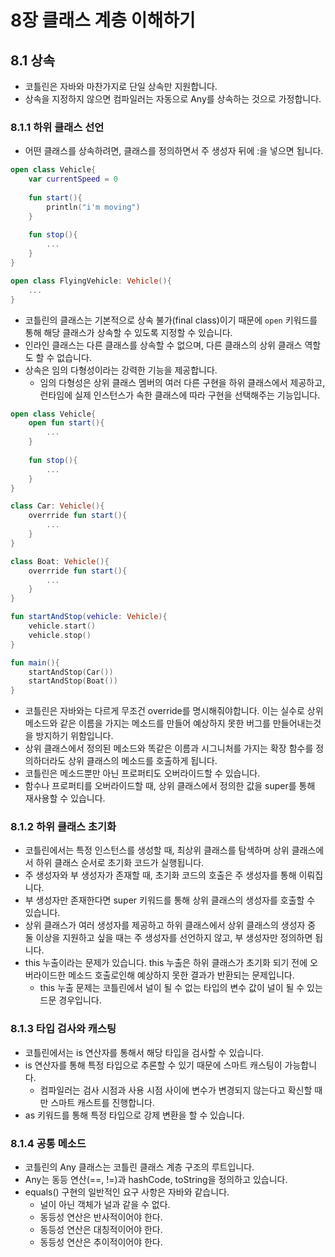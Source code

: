 # 8장 클래스 계층 이해하기

## 8.1 상속

* 코틀린은 자바와 마찬가지로 단일 상속만 지원합니다.
* 상속을 지정하지 않으면 컴파일러는 자동으로 Any를 상속하는 것으로 가정합니다.

### 8.1.1 하위 클래스 선언

* 어떤 클래스를 상속하려면, 클래스를 정의하면서 주 생성자 뒤에 :을 넣으면 됩니다.

```Kotlin
open class Vehicle{
    var currentSpeed = 0
    
    fun start(){
        println("i'm moving")
    }
    
    fun stop(){
        ...
    }
}

open class FlyingVehicle: Vehicle(){
    ...
}
```

* 코틀린의 클래스는 기본적으로 상속 불가(final class)이기 때문에 `open` 키워드를 통해 해당 클래스가 상속할 수 있도록 지정할 수 있습니다.
* 인라인 클래스는 다른 클래스를 상속할 수 없으며, 다른 클래스의 상위 클래스 역할도 할 수 없습니다.
* 상속은 임의 다형성이라는 강력한 기능을 제공합니다.
    * 임의 다형성은 상위 클래스 멤버의 여러 다른 구현을 하위 클래스에서 제공하고, 런타임에 실제 인스턴스가 속한 클래스에 따라 구현을 선택해주는 기능입니다.

```Kotlin
open class Vehicle{
    open fun start(){
        ...
    }
    
    fun stop(){
        ...
    }
}

class Car: Vehicle(){
    overrride fun start(){
        ...
    }
}

class Boat: Vehicle(){
    overrride fun start(){
        ...
    }
}

fun startAndStop(vehicle: Vehicle){
    vehicle.start()
    vehicle.stop()
}

fun main(){
    startAndStop(Car())
    startAndStop(Boat())
}
```


* 코틀린은 자바와는 다르게 무조건 override를 명시해줘야합니다. 
이는 실수로 상위 메소드와 같은 이름을 가지는 메소드를 만들어 예상하지 못한 버그를 만들어내는것을 방지하기 위함입니다.
* 상위 클래스에서 정의된 메소드와 똑같은 이름과 시그니처를 가지는 확장 함수를 정의하더라도 상위 클래스의 메소드를 호출하게 됩니다.
* 코틀린은 메소드뿐만 아닌 프로퍼티도 오버라이드할 수 있습니다.
* 함수나 프로퍼티를 오버라이드할 때, 상위 클래스에서 정의한 값을 super를 통해 재사용할 수 있습니다.

### 8.1.2 하위 클래스 초기화

* 코틀린에서는 특정 인스턴스를 생성할 때, 최상위 클래스를 탐색하며 상위 클래스에서 하위 클래스 순서로 초기화 코드가 실행됩니다.
* 주 생성자와 부 생성자가 존재할 때, 초기화 코드의 호출은 주 생성자를 통해 이뤄집니다.
* 부 생성자만 존재한다면 super 키워드를 통해 상위 클래스의 생성자를 호출할 수 있습니다.
* 상위 클래스가 여러 생성자를 제공하고 하위 클래스에서 상위 클래스의 생성자 중 둘 이상을 지원하고 싶을 때는 주 생성자를 선언하지 않고, 부 생성자만 정의하면 됩니다.
* this 누출이라는 문제가 있습니다. this 누출은 하위 클래스가 초기화 되기 전에 오버라이드한 메소드 호출로인해 예상하지 못한 결과가 반환되는 문제입니다.
  * this 누출 문제는 코틀린에서 널이 될 수 없는 타입의 변수 값이 널이 될 수 있는 드문 경우입니다.

### 8.1.3 타입 검사와 캐스팅

* 코틀린에서는 is 연산자를 통해서 해당 타입을 검사할 수 있습니다.
* is 연산자를 통해 특정 타입으로 추론할 수 있기 때문에 스마트 캐스팅이 가능합니다.
  * 컴파일러는 검사 시점과 사용 시점 사이에 변수가 변경되지 않는다고 확신할 때만 스마트 캐스트를 진행합니다.
* as 키워드를 통해 특정 타입으로 강제 변환을 할 수 있습니다.

### 8.1.4 공통 메소드

* 코틀린의 Any 클래스는 코틀린 클래스 계층 구조의 루트입니다.
* Any는 동등 연산(==, !=)과 hashCode, toString을 정의하고 있습니다.
* equals() 구현의 일반적인 요구 사항은 자바와 같습니다.
  * 널이 아닌 객체가 널과 같을 수 없다.
  * 동등성 연산은 반사적이어야 한다.
  * 동등성 연산은 대칭적이어야 한다.
  * 동등성 연산은 추이적이어야 한다.